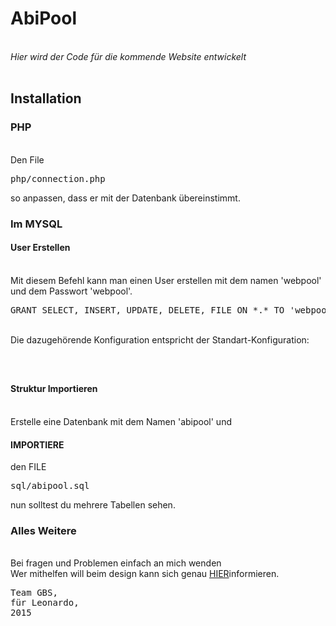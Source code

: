 <h1>AbiPool</h1>
<br><i>Hier wird der Code für die kommende Website entwickelt</i></br>
<br>

<h2>Installation</h2>
<h3>PHP</h3>


<br>Den File <pre>php/connection.php</pre> so anpassen, dass er mit der Datenbank übereinstimmt.


<h3>Im MYSQL</h3>
<h4>User Erstellen</h4>
<br>Mit diesem Befehl kann man einen User erstellen mit dem namen 'webpool' und dem Passwort 'webpool'.
<pre>
GRANT SELECT, INSERT, UPDATE, DELETE, FILE ON *.* TO 'webpool'@'localhost' IDENTIFIED BY PASSWORD '*FE773F4C77B9CA5700D568F226A78522FC6388EF';
</pre>

<br> Die dazugehörende Konfiguration entspricht der Standart-Konfiguration:

<code>
<?php
	$connection_err = false;
	error_reporting(E_ERROR); 	
	$verbindung = mysql_connect("localhost", "webpool","webpool") or ($connection_err = true) ;
?>
</code>

<h4>Struktur Importieren</h4>
<br> Erstelle eine Datenbank mit dem Namen 'abipool' und <h4>IMPORTIERE</h4> den FILE <pre>sql/abipool.sql</pre> nun solltest du mehrere Tabellen sehen.



<h3>Alles Weitere</h3>
<br>Bei fragen und Problemen einfach an mich wenden 
<br>Wer mithelfen will beim design kann sich genau <a href="juliusmh@web.de">HIER</a>informieren.



<pre>
Team GBS,
für Leonardo,
2015

</pre>
